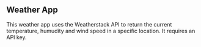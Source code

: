 ## Weather App

This weather app uses the Weatherstack API to return the current temperature, humudity and wind speed in a specific location. It requires an API key.
